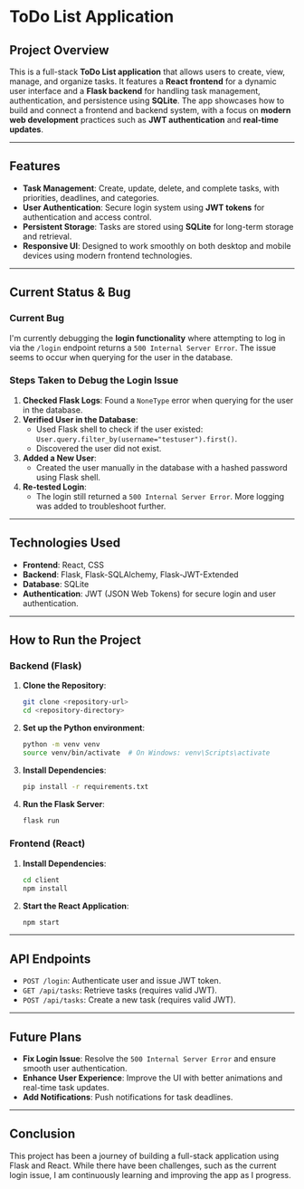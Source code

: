 # **ToDo List Application**

## **Project Overview**
This is a full-stack **ToDo List application** that allows users to create, view, manage, and organize tasks. It features a **React frontend** for a dynamic user interface and a **Flask backend** for handling task management, authentication, and persistence using **SQLite**. The app showcases how to build and connect a frontend and backend system, with a focus on **modern web development** practices such as **JWT authentication** and **real-time updates**.

---

## **Features**
- **Task Management**: Create, update, delete, and complete tasks, with priorities, deadlines, and categories.
- **User Authentication**: Secure login system using **JWT tokens** for authentication and access control.
- **Persistent Storage**: Tasks are stored using **SQLite** for long-term storage and retrieval.
- **Responsive UI**: Designed to work smoothly on both desktop and mobile devices using modern frontend technologies.

---

## **Current Status & Bug**
### **Current Bug**
I'm currently debugging the **login functionality** where attempting to log in via the `/login` endpoint returns a `500 Internal Server Error`. The issue seems to occur when querying for the user in the database. 

### **Steps Taken to Debug the Login Issue**
1. **Checked Flask Logs**: Found a `NoneType` error when querying for the user in the database.
2. **Verified User in the Database**:
   - Used Flask shell to check if the user existed: `User.query.filter_by(username="testuser").first()`.
   - Discovered the user did not exist.
3. **Added a New User**:
   - Created the user manually in the database with a hashed password using Flask shell.
4. **Re-tested Login**:
   - The login still returned a `500 Internal Server Error`. More logging was added to troubleshoot further.
   
---

## **Technologies Used**
- **Frontend**: React, CSS
- **Backend**: Flask, Flask-SQLAlchemy, Flask-JWT-Extended
- **Database**: SQLite
- **Authentication**: JWT (JSON Web Tokens) for secure login and user authentication.

---

## **How to Run the Project**

### **Backend (Flask)**

1. **Clone the Repository**:
   ```bash
   git clone <repository-url>
   cd <repository-directory>
   ```

2. **Set up the Python environment**:
   ```bash
   python -m venv venv
   source venv/bin/activate  # On Windows: venv\Scripts\activate
   ```

3. **Install Dependencies**:
   ```bash
   pip install -r requirements.txt
   ```

4. **Run the Flask Server**:
   ```bash
   flask run
   ```

### **Frontend (React)**

1. **Install Dependencies**:
   ```bash
   cd client
   npm install
   ```

2. **Start the React Application**:
   ```bash
   npm start
   ```

---

## **API Endpoints**
- `POST /login`: Authenticate user and issue JWT token.
- `GET /api/tasks`: Retrieve tasks (requires valid JWT).
- `POST /api/tasks`: Create a new task (requires valid JWT).

---

## **Future Plans**
- **Fix Login Issue**: Resolve the `500 Internal Server Error` and ensure smooth user authentication.
- **Enhance User Experience**: Improve the UI with better animations and real-time task updates.
- **Add Notifications**: Push notifications for task deadlines.

---

## **Conclusion**
This project has been a journey of building a full-stack application using Flask and React. While there have been challenges, such as the current login issue, I am continuously learning and improving the app as I progress.
